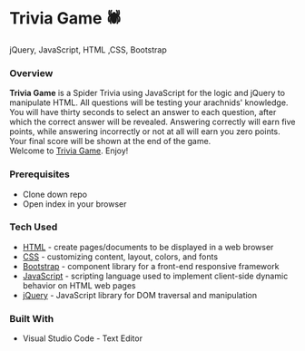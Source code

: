 # Trivia Game **:spider:**
jQuery, JavaScript, HTML ,CSS, Bootstrap


### Overview

**Trivia Game** is a Spider Trivia using JavaScript for the logic and jQuery to manipulate HTML. All questions will be testing your arachnids' knowledge. You will have thirty seconds to select an answer to each question, after which the correct answer will be revealed. Answering correctly will earn five points, while answering incorrectly or not at all will earn you zero points. Your final score will be shown at the end of the game.
<br>
Welcome to [Trivia Game](https://bgitana.github.io/TriviaGame/). Enjoy!

### Prerequisites

- Clone down repo
- Open index in your browser
   

### Tech Used

* [HTML](https://html.com/) - create pages/documents to be displayed in a web browser
* [CSS](https://www.w3schools.com/Css/css_intro.asp) - customizing content, layout, colors, and fonts
* [Bootstrap](https://www.bootstrapcdn.com/) - component library for a front-end responsive framework
* [JavaScript](https://www.javascript.com/) - scripting language used to implement client-side dynamic behavior on HTML web pages
* [jQuery](https://jquery.com/) - JavaScript library for DOM traversal and manipulation


### Built With
- Visual Studio Code - Text Editor
